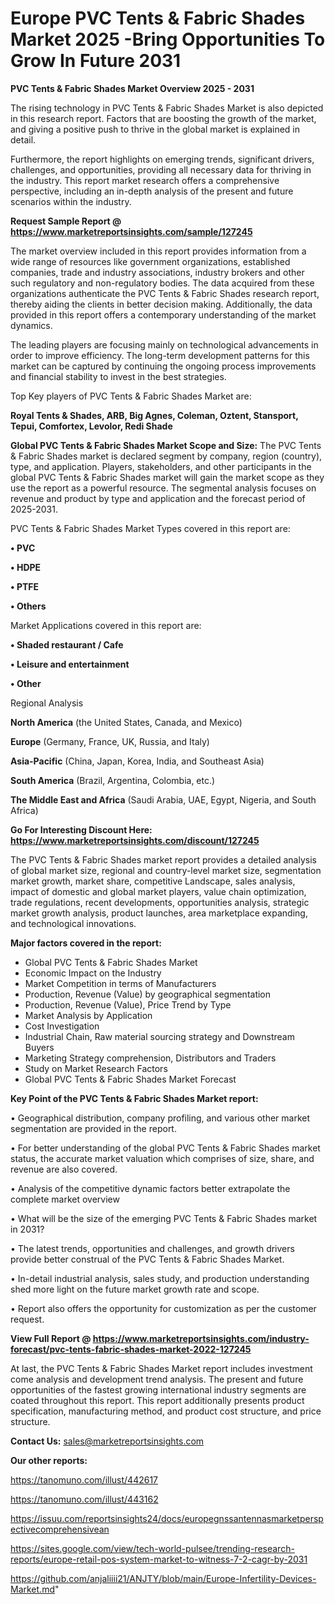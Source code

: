  # Europe PVC Tents & Fabric Shades Market 2025 -Bring Opportunities To Grow In Future 2031

<Strong> PVC Tents & Fabric Shades Market Overview 2025 - 2031</strong>

The rising technology in PVC Tents & Fabric Shades Market is also depicted in this research report. Factors that are boosting the growth of the market, and giving a positive push to thrive in the global market is explained in detail.

Furthermore, the report highlights on emerging trends, significant drivers, challenges, and opportunities, providing all necessary data for thriving in the industry. This report market research offers a comprehensive perspective, including an in-depth analysis of the present and future scenarios within the industry.

<strong>Request Sample Report @ <a href=https://www.marketreportsinsights.com/sample/127245>https://www.marketreportsinsights.com/sample/127245</a></strong>

The market overview included in this report provides information from a wide range of resources like government organizations, established companies, trade and industry associations, industry brokers and other such regulatory and non-regulatory bodies. The data acquired from these organizations authenticate the PVC Tents & Fabric Shades research report, thereby aiding the clients in better decision making. Additionally, the data provided in this report offers a contemporary understanding of the market dynamics.

The leading players are focusing mainly on technological advancements in order to improve efficiency. The long-term development patterns for this market can be captured by continuing the ongoing process improvements and financial stability to invest in the best strategies.

Top Key players of PVC Tents & Fabric Shades Market are:

<strong>Royal Tents & Shades, ARB, Big Agnes, Coleman, Oztent, Stansport, Tepui, Comfortex, Levolor, Redi Shade</strong>

<strong><b>Global PVC Tents & Fabric Shades Market Scope and Size:</b></strong>
The PVC Tents & Fabric Shades market is declared segment by company, region (country), type, and application. Players, stakeholders, and other participants in the global PVC Tents & Fabric Shades market will gain the market scope as they use the report as a powerful resource. The segmental analysis focuses on revenue and product by type and application and the forecast period of 2025-2031.

PVC Tents & Fabric Shades Market Types covered in this report are:

<strong>• PVC

• HDPE

• PTFE

• Others</strong>

Market Applications covered in this report are:

<strong>• Shaded restaurant / Cafe

• Leisure and entertainment

• Other</strong> 

Regional Analysis

<strong>North America</strong> (the United States, Canada, and Mexico)

<strong>Europe</strong> (Germany, France, UK, Russia, and Italy)

<strong>Asia-Pacific</strong> (China, Japan, Korea, India, and Southeast Asia)

<strong>South America</strong> (Brazil, Argentina, Colombia, etc.)

<strong>The Middle East and Africa</strong> (Saudi Arabia, UAE, Egypt, Nigeria, and South Africa)

<strong>Go For Interesting Discount Here: <a href=https://www.marketreportsinsights.com/discount/127245>https://www.marketreportsinsights.com/discount/127245</a></strong>

The PVC Tents & Fabric Shades market report provides a detailed analysis of global market size, regional and country-level market size, segmentation market growth, market share, competitive Landscape, sales analysis, impact of domestic and global market players, value chain optimization, trade regulations, recent developments, opportunities analysis, strategic market growth analysis, product launches, area marketplace expanding, and technological innovations.

<strong><b>Major factors covered in the report:</b></strong>
<ul>
  <li>Global PVC Tents & Fabric Shades Market </li>
  <li>Economic Impact on the Industry</li>
  <li>Market Competition in terms of Manufacturers</li>
  <li>Production, Revenue (Value) by geographical segmentation</li>
  <li>Production, Revenue (Value), Price Trend by Type</li>
  <li>Market Analysis by Application</li>
  <li>Cost Investigation</li>
  <li>Industrial Chain, Raw material sourcing strategy and Downstream Buyers</li>
  <li>Marketing Strategy comprehension, Distributors and Traders</li>
  <li>Study on Market Research Factors</li>
  <li>Global PVC Tents & Fabric Shades Market Forecast</li>
</ul>

<strong><b>Key Point of the PVC Tents & Fabric Shades Market report:</b></strong>

• Geographical distribution, company profiling, and various other market segmentation are provided in the report.

• For better understanding of the global PVC Tents & Fabric Shades market status, the accurate market valuation which comprises of size, share, and revenue are also covered.

• Analysis of the competitive dynamic factors better extrapolate the complete market overview

• What will be the size of the emerging PVC Tents & Fabric Shades market in 2031?

• The latest trends, opportunities and challenges, and growth drivers provide better construal of the PVC Tents & Fabric Shades Market.

• In-detail industrial analysis, sales study, and production understanding shed more light on the future market growth rate and scope.

• Report also offers the opportunity for customization as per the customer request.

<strong><b>View Full Report @ <a href=https://www.marketreportsinsights.com/industry-forecast/pvc-tents-fabric-shades-market-2022-127245>https://www.marketreportsinsights.com/industry-forecast/pvc-tents-fabric-shades-market-2022-127245</a></b></strong>


At last, the PVC Tents & Fabric Shades Market report includes investment come analysis and development trend analysis. The present and future opportunities of the fastest growing international industry segments are coated throughout this report. This report additionally presents product specification, manufacturing method, and product cost structure, and price structure.

<strong>Contact Us:</strong>
sales@marketreportsinsights.com

<strong>Our other reports:</strong>

<a href=https://tanomuno.com/illust/442617>https://tanomuno.com/illust/442617</a>

<a href=https://tanomuno.com/illust/443162>https://tanomuno.com/illust/443162</a>

<a href=https://issuu.com/reportsinsights24/docs/europegnssantennasmarketperspectivecomprehensivean>https://issuu.com/reportsinsights24/docs/europegnssantennasmarketperspectivecomprehensivean</a>

<a href=https://sites.google.com/view/tech-world-pulsee/trending-research-reports/europe-retail-pos-system-market-to-witness-7-2-cagr-by-2031>https://sites.google.com/view/tech-world-pulsee/trending-research-reports/europe-retail-pos-system-market-to-witness-7-2-cagr-by-2031</a>

<a href=https://github.com/anjaliiii21/ANJTY/blob/main/Europe-Infertility-Devices-Market.md>https://github.com/anjaliiii21/ANJTY/blob/main/Europe-Infertility-Devices-Market.md</a>"

